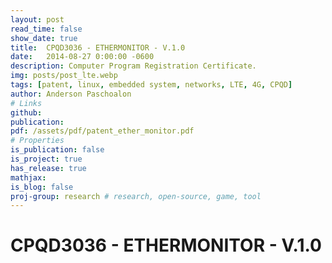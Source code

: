 ```yaml
---
layout: post
read_time: false
show_date: true
title:  CPQD3036 - ETHERMONITOR - V.1.0
date:   2014-08-27 0:00:00 -0600
description: Computer Program Registration Certificate.
img: posts/post_lte.webp
tags: [patent, linux, embedded system, networks, LTE, 4G, CPQD]
author: Anderson Paschoalon
# Links
github: 
publication: 
pdf: /assets/pdf/patent_ether_monitor.pdf
# Properties
is_publication: false
is_project: true
has_release: true
mathjax: 
is_blog: false
proj-group: research # research, open-source, game, tool 
---
```


# CPQD3036 - ETHERMONITOR - V.1.0

